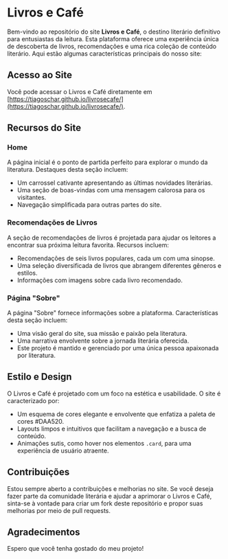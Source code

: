 # Livros e Café

Bem-vindo ao repositório do site **Livros e Café**, o destino literário definitivo para entusiastas da leitura. Esta plataforma oferece uma experiência única de descoberta de livros, recomendações e uma rica coleção de conteúdo literário. Aqui estão algumas características principais do nosso site:

## Acesso ao Site
Você pode acessar o Livros e Café diretamente em [https://tiagoschar.github.io/livrosecafe/](https://tiagoschar.github.io/livrosecafe/).

## Recursos do Site

### Home
A página inicial é o ponto de partida perfeito para explorar o mundo da literatura. Destaques desta seção incluem:

- Um carrossel cativante apresentando as últimas novidades literárias.
- Uma seção de boas-vindas com uma mensagem calorosa para os visitantes.
- Navegação simplificada para outras partes do site.

### Recomendações de Livros
A seção de recomendações de livros é projetada para ajudar os leitores a encontrar sua próxima leitura favorita. Recursos incluem:

- Recomendações de seis livros populares, cada um com uma sinopse.
- Uma seleção diversificada de livros que abrangem diferentes gêneros e estilos.
- Informações com imagens sobre cada livro recomendado.

### Página "Sobre"
A página "Sobre" fornece informações sobre a plataforma. Características desta seção incluem:

- Uma visão geral do site, sua missão e paixão pela literatura.
- Uma narrativa envolvente sobre a jornada literária oferecida.
- Este projeto é mantido e gerenciado por uma única pessoa apaixonada por literatura.

## Estilo e Design
O Livros e Café é projetado com um foco na estética e usabilidade. O site é caracterizado por:

- Um esquema de cores elegante e envolvente que enfatiza a paleta de cores #DAA520.
- Layouts limpos e intuitivos que facilitam a navegação e a busca de conteúdo.
- Animações sutis, como hover nos elementos `.card`, para uma experiência de usuário atraente.

## Contribuições
Estou sempre aberto a contribuições e melhorias no site. Se você deseja fazer parte da comunidade literária e ajudar a aprimorar o Livros e Café, sinta-se à vontade para criar um fork deste repositório e propor suas melhorias por meio de pull requests.

## Agradecimentos
Espero que você tenha gostado do meu projeto!
